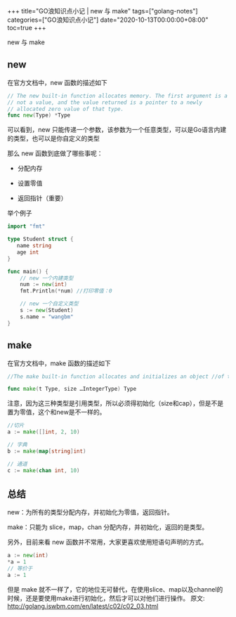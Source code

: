 +++
title="GO浪知识点小记 | new 与 make"
tags=["golang-notes"]
categories=["GO浪知识点小记"]
date="2020-10-13T00:00:00+08:00"
toc=true
+++


<!--  -->
new 与 make
<!--more-->

## new

在官方文档中，new 函数的描述如下
```go
// The new built-in function allocates memory. The first argument is a type,
// not a value, and the value returned is a pointer to a newly
// allocated zero value of that type.
func new(Type) *Type
```

可以看到，new 只能传递一个参数，该参数为一个任意类型，可以是Go语言内建的类型，也可以是你自定义的类型

那么 new 函数到底做了哪些事呢：

+ 分配内存

+ 设置零值

+ 返回指针（重要）

举个例子

```go
import "fmt"

type Student struct {
   name string
   age int
}

func main() {
    // new 一个内建类型
    num := new(int)
    fmt.Println(*num) //打印零值：0

    // new 一个自定义类型
    s := new(Student)
    s.name = "wangbm"
}
```
## make

在官方文档中，make 函数的描述如下

```go
//The make built-in function allocates and initializes an object //of type slice, map, or chan (only). Like new, the first argument is // a type, not a value. Unlike new, make’s return type is the same as // the type of its argument, not a pointer to it.

func make(t Type, size …IntegerType) Type
```
注意，因为这三种类型是引用类型，所以必须得初始化（size和cap），但是不是置为零值，这个和new是不一样的。

```go
//切片
a := make([]int, 2, 10)

// 字典
b := make(map[string]int)

// 通道
c := make(chan int, 10)
```
## 总结
new：为所有的类型分配内存，并初始化为零值，返回指针。

make：只能为 slice，map，chan 分配内存，并初始化，返回的是类型。

另外，目前来看 new 函数并不常用，大家更喜欢使用短语句声明的方式。

```go
a := new(int)
*a = 1
// 等价于
a := 1
```

但是 make 就不一样了，它的地位无可替代，在使用slice、map以及channel的时候，还是要使用make进行初始化，然后才可以对他们进行操作。
原文: http://golang.iswbm.com/en/latest/c02/c02_03.html